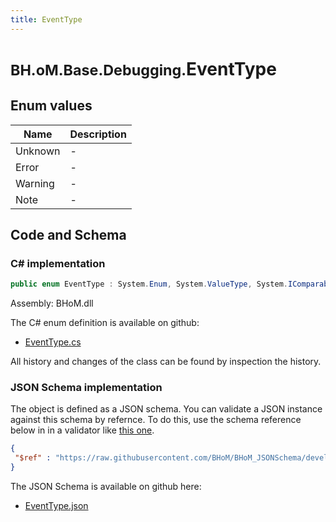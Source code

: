 ```yaml
---
title: EventType
---
```


# <small>BH.oM.Base.Debugging.</small>**EventType**



## Enum values

| Name            | Description                                                    |
|-----------------|----------------------------------------------------------------|
| Unknown |  -  |
| Error |  -  |
| Warning |  -  |
| Note |  -  |


## Code and Schema

### C# implementation

``` C# title="C#"
public enum EventType : System.Enum, System.ValueType, System.IComparable, System.ISpanFormattable, System.IFormattable, System.IConvertible
```

Assembly: BHoM.dll

The C# enum definition is available on github:

- [EventType.cs](https://github.com/BHoM/BHoM/blob/develop/BHoM/Debugging\EventType.cs)

All history and changes of the class can be found by inspection the history.
### JSON Schema implementation

The object is defined as a JSON schema. You can validate a JSON instance against this schema by refernce. To do this, use the schema reference below in in a validator like [this one](https://www.jsonschemavalidator.net/).

``` json title="JSON Schema"
{
 "$ref" : "https://raw.githubusercontent.com/BHoM/BHoM_JSONSchema/develop/BHoM/Debugging/EventType.json"
}
```

The JSON Schema is available on github here:

- [EventType.json](https://github.com/BHoM/BHoM_JSONSchema/blob/develop/BHoM/Debugging/EventType.json)
